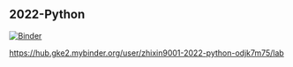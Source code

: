 ## 2022-Python

[![Binder](https://mybinder.org/badge_logo.svg)](https://mybinder.org/v2/gh/zhixin9001/2022-Python/main)

https://hub.gke2.mybinder.org/user/zhixin9001-2022-python-odjk7m75/lab
